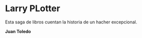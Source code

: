 # Larry PLotter

Esta saga de libros cuentan la historia de un hacher excepcional.

**Juan Toledo**

